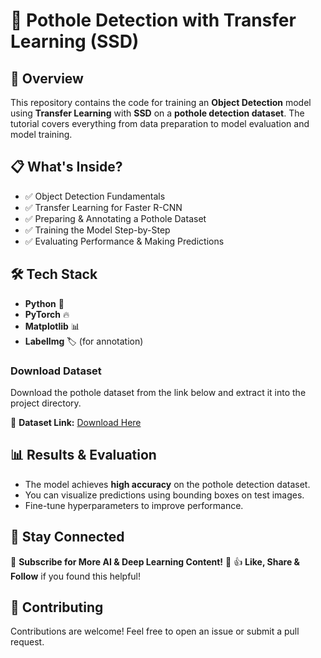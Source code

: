 # 🚀 Pothole Detection with Transfer Learning (SSD)

## 📌 Overview
This repository contains the code for training an **Object Detection** model using **Transfer Learning** with **SSD** on a **pothole detection dataset**. The tutorial covers everything from data preparation to model evaluation and model training.

## 📋 What's Inside?
- ✅ Object Detection Fundamentals
- ✅ Transfer Learning for Faster R-CNN
- ✅ Preparing & Annotating a Pothole Dataset
- ✅ Training the Model Step-by-Step
- ✅ Evaluating Performance & Making Predictions

## 🛠 Tech Stack
- **Python** 🐍
- **PyTorch** 🔥
- **Matplotlib** 📊
- **LabelImg** 🏷️ (for annotation)

### Download Dataset
Download the pothole dataset from the link below and extract it into the project directory.

🔗 **Dataset Link:** [Download Here](https://drive.google.com/file/d/1Gqe40iOinVJ8TTKpOGQQIvSxLtgLGDNX/view?usp=sharing)

## 📊 Results & Evaluation
- The model achieves **high accuracy** on the pothole detection dataset.
- You can visualize predictions using bounding boxes on test images.
- Fine-tune hyperparameters to improve performance.

## 📢 Stay Connected
📌 **Subscribe for More AI & Deep Learning Content!** 🔔
👍 **Like, Share & Follow** if you found this helpful!

## 🤝 Contributing
Contributions are welcome! Feel free to open an issue or submit a pull request.

